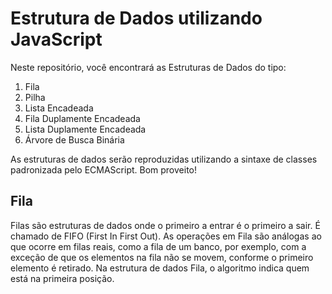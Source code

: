 # Estrutura de Dados utilizando JavaScript

Neste repositório, você encontrará as Estruturas de Dados do tipo:

1. Fila
2. Pilha
3. Lista Encadeada
4. Fila Duplamente Encadeada
5. Lista Duplamente Encadeada
6. Árvore de Busca Binária

As estruturas de dados serão reproduzidas utilizando a sintaxe de classes padronizada pelo ECMAScript. Bom proveito!

## Fila

Filas são estruturas de dados onde o primeiro a entrar é o primeiro a sair. É chamado de FIFO (First In First Out). As operações em Fila são análogas ao que ocorre em filas reais, como a fila de um banco, por exemplo, com a exceção de que os elementos na fila não se movem, conforme o primeiro elemento é retirado. Na estrutura de dados Fila, o algoritmo indica quem está na primeira posição.

